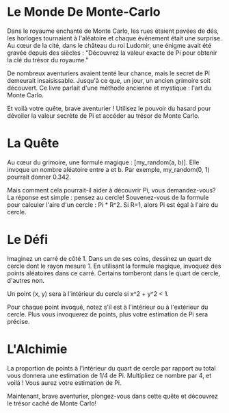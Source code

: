 # Le Monde De Monte-Carlo

Dans le royaume enchanté de Monte Carlo, les rues étaient pavées de dés, les horloges tournaient à l'aléatoire et chaque événement était une surprise. Au cœur de la cité, dans le château du roi Ludomir, une énigme avait été gravée depuis des siècles : "Découvrez la valeur exacte de Pi pour obtenir la clé du trésor du royaume."

De nombreux aventuriers avaient tenté leur chance, mais le secret de Pi demeurait insaisissable. Jusqu'à ce que, un jour, un ancien grimoire soit découvert. Ce livre parlait d'une méthode ancienne et mystique : l'art du Monte Carlo.

Et voilà votre quête, brave aventurier ! Utilisez le pouvoir du hasard pour dévoiler la valeur secrète de Pi et accéder au trésor de Monte Carlo.

# La Quête

Au cœur du grimoire, une formule magique : [my_random(a, b)]. Elle invoque un nombre aléatoire entre a et b. Par exemple, my_random(0, 1) pourrait donner 0.342.

Mais comment cela pourrait-il aider à découvrir Pi, vous demandez-vous? La réponse est simple : pensez au cercle! Souvenez-vous de la formule pour calculer l'aire d'un cercle : Pi * R^2. Si R=1, alors Pi est égal à l'aire du cercle.

# Le Défi

Imaginez un carré de côté 1. Dans un de ses coins, dessinez un quart de cercle dont le rayon mesure 1. En utilisant la formule magique, invoquez des points aléatoires dans ce carré. Certains tomberont dans le quart de cercle, d'autres non.

Un point (x, y) sera à l'intérieur du cercle si x^2 + y^2 < 1.

Pour chaque point invoqué, notez s'il est à l'intérieur ou à l'extérieur du cercle. Plus vous invoquerez de points, plus votre estimation de Pi sera précise.

# L'Alchimie

La proportion de points à l'intérieur du quart de cercle par rapport au total vous donnera une estimation de 1/4 de Pi. Multipliez ce nombre par 4, et voilà ! Vous aurez votre estimation de Pi.

Maintenant, brave aventurier, plongez-vous dans cette quête et découvrez le trésor caché de Monte Carlo!
